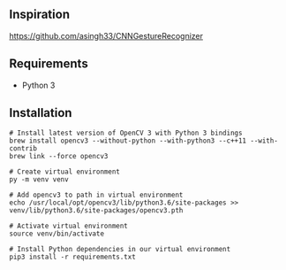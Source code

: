 ## Inspiration
https://github.com/asingh33/CNNGestureRecognizer

## Requirements
- Python 3

## Installation
```
# Install latest version of OpenCV 3 with Python 3 bindings
brew install opencv3 --without-python --with-python3 --c++11 --with-contrib
brew link --force opencv3

# Create virtual environment
py -m venv venv

# Add opencv3 to path in virtual environment
echo /usr/local/opt/opencv3/lib/python3.6/site-packages >> venv/lib/python3.6/site-packages/opencv3.pth

# Activate virtual environment
source venv/bin/activate

# Install Python dependencies in our virtual environment
pip3 install -r requirements.txt
```


